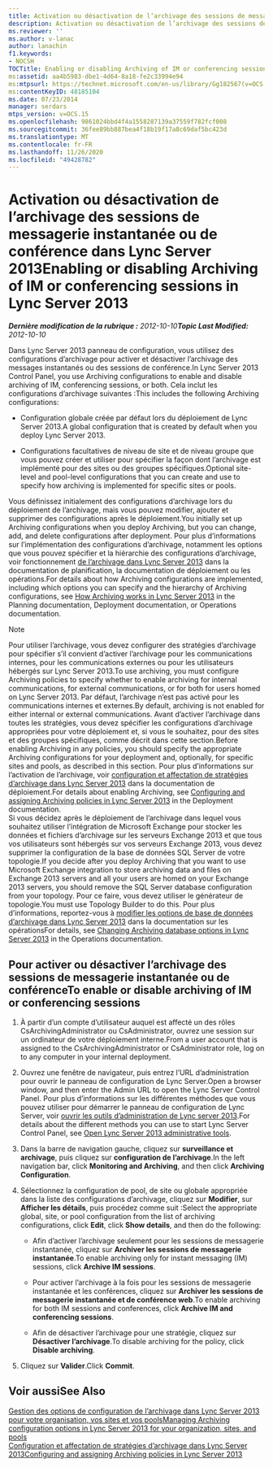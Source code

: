 ```yaml
---
title: Activation ou désactivation de l’archivage des sessions de messagerie instantanée ou de conférence
description: Activation ou désactivation de l’archivage des sessions de messagerie instantanée ou de conférence.
ms.reviewer: ''
ms.author: v-lanac
author: lanachin
f1.keywords:
- NOCSH
TOCTitle: Enabling or disabling Archiving of IM or conferencing sessions
ms:assetid: aa4b5983-dbe1-4d64-8a18-fe2c33994e94
ms:mtpsurl: https://technet.microsoft.com/en-us/library/Gg182567(v=OCS.15)
ms:contentKeyID: 48185104
ms.date: 07/23/2014
manager: serdars
mtps_version: v=OCS.15
ms.openlocfilehash: 9861024bbd4f4a1558287139a37559f782fcf008
ms.sourcegitcommit: 36fee89bb887bea4f18b19f17a8c69daf5bc423d
ms.translationtype: MT
ms.contentlocale: fr-FR
ms.lasthandoff: 11/26/2020
ms.locfileid: "49428782"
---
```

# <a name="enabling-or-disabling-archiving-of-im-or-conferencing-sessions-in-lync-server-2013"></a><span data-ttu-id="4dc97-103">Activation ou désactivation de l’archivage des sessions de messagerie instantanée ou de conférence dans Lync Server 2013</span><span class="sxs-lookup"><span data-stu-id="4dc97-103">Enabling or disabling Archiving of IM or conferencing sessions in Lync Server 2013</span></span>

<div data-xmlns="http://www.w3.org/1999/xhtml">

<div class="topic" data-xmlns="http://www.w3.org/1999/xhtml" data-msxsl="urn:schemas-microsoft-com:xslt" data-cs="https://msdn.microsoft.com/">

<div data-asp="https://msdn2.microsoft.com/asp">



</div>

<div id="mainSection">

<div id="mainBody"><span data-ttu-id="4dc97-104">

<span> </span></span><span class="sxs-lookup"><span data-stu-id="4dc97-104">

<span> </span></span></span>

<span data-ttu-id="4dc97-105">_**Dernière modification de la rubrique :** 2012-10-10_</span><span class="sxs-lookup"><span data-stu-id="4dc97-105">_**Topic Last Modified:** 2012-10-10_</span></span>

<span data-ttu-id="4dc97-106">Dans Lync Server 2013 panneau de configuration, vous utilisez des configurations d’archivage pour activer et désactiver l’archivage des messages instantanés ou des sessions de conférence.</span><span class="sxs-lookup"><span data-stu-id="4dc97-106">In Lync Server 2013 Control Panel, you use Archiving configurations to enable and disable archiving of IM, conferencing sessions, or both.</span></span> <span data-ttu-id="4dc97-107">Cela inclut les configurations d’archivage suivantes :</span><span class="sxs-lookup"><span data-stu-id="4dc97-107">This includes the following Archiving configurations:</span></span>

  - <span data-ttu-id="4dc97-108">Configuration globale créée par défaut lors du déploiement de Lync Server 2013.</span><span class="sxs-lookup"><span data-stu-id="4dc97-108">A global configuration that is created by default when you deploy Lync Server 2013.</span></span>

  - <span data-ttu-id="4dc97-109">Configurations facultatives de niveau de site et de niveau groupe que vous pouvez créer et utiliser pour spécifier la façon dont l’archivage est implémenté pour des sites ou des groupes spécifiques.</span><span class="sxs-lookup"><span data-stu-id="4dc97-109">Optional site-level and pool-level configurations that you can create and use to specify how archiving is implemented for specific sites or pools.</span></span>

<span data-ttu-id="4dc97-110">Vous définissez initialement des configurations d’archivage lors du déploiement de l’archivage, mais vous pouvez modifier, ajouter et supprimer des configurations après le déploiement.</span><span class="sxs-lookup"><span data-stu-id="4dc97-110">You initially set up Archiving configurations when you deploy Archiving, but you can change, add, and delete configurations after deployment.</span></span> <span data-ttu-id="4dc97-111">Pour plus d’informations sur l’implémentation des configurations d’archivage, notamment les options que vous pouvez spécifier et la hiérarchie des configurations d’archivage, voir fonctionnement [de l’archivage dans Lync Server 2013](lync-server-2013-how-archiving-works.md) dans la documentation de planification, la documentation de déploiement ou les opérations.</span><span class="sxs-lookup"><span data-stu-id="4dc97-111">For details about how Archiving configurations are implemented, including which options you can specify and the hierarchy of Archiving configurations, see [How Archiving works in Lync Server 2013](lync-server-2013-how-archiving-works.md) in the Planning documentation, Deployment documentation, or Operations documentation.</span></span>

<div>


> [!NOTE]
> <span data-ttu-id="4dc97-112">Pour utiliser l’archivage, vous devez configurer des stratégies d’archivage pour spécifier s’il convient d’activer l’archivage pour les communications internes, pour les communications externes ou pour les utilisateurs hébergés sur Lync Server 2013.</span><span class="sxs-lookup"><span data-stu-id="4dc97-112">To use archiving, you must configure Archiving policies to specify whether to enable archiving for internal communications, for external communications, or for both for users homed on Lync Server 2013.</span></span> <span data-ttu-id="4dc97-113">Par défaut, l’archivage n’est pas activé pour les communications internes et externes.</span><span class="sxs-lookup"><span data-stu-id="4dc97-113">By default, archiving is not enabled for either internal or external communications.</span></span> <span data-ttu-id="4dc97-114">Avant d’activer l’archivage dans toutes les stratégies, vous devez spécifier les configurations d’archivage appropriées pour votre déploiement et, si vous le souhaitez, pour des sites et des groupes spécifiques, comme décrit dans cette section.</span><span class="sxs-lookup"><span data-stu-id="4dc97-114">Before enabling Archiving in any policies, you should specify the appropriate Archiving configurations for your deployment and, optionally, for specific sites and pools, as described in this section.</span></span> <span data-ttu-id="4dc97-115">Pour plus d’informations sur l’activation de l’archivage, voir <A href="lync-server-2013-configuring-and-assigning-archiving-policies.md">configuration et affectation de stratégies d’archivage dans Lync Server 2013</A> dans la documentation de déploiement.</span><span class="sxs-lookup"><span data-stu-id="4dc97-115">For details about enabling Archiving, see <A href="lync-server-2013-configuring-and-assigning-archiving-policies.md">Configuring and assigning Archiving policies in Lync Server 2013</A> in the Deployment documentation.</span></span><BR><span data-ttu-id="4dc97-116">Si vous décidez après le déploiement de l’archivage dans lequel vous souhaitez utiliser l’intégration de Microsoft Exchange pour stocker les données et fichiers d’archivage sur les serveurs Exchange 2013 et que tous vos utilisateurs sont hébergés sur vos serveurs Exchange 2013, vous devez supprimer la configuration de la base de données SQL Server de votre topologie.</span><span class="sxs-lookup"><span data-stu-id="4dc97-116">If you decide after you deploy Archiving that you want to use Microsoft Exchange integration to store archiving data and files on Exchange 2013 servers and all your users are homed on your Exchange 2013 servers, you should remove the SQL Server database configuration from your topology.</span></span> <span data-ttu-id="4dc97-117">Pour ce faire, vous devez utiliser le générateur de topologie.</span><span class="sxs-lookup"><span data-stu-id="4dc97-117">You must use Topology Builder to do this.</span></span> <span data-ttu-id="4dc97-118">Pour plus d’informations, reportez-vous à <A href="lync-server-2013-changing-archiving-database-options.md">modifier les options de base de données d’archivage dans Lync Server 2013</A> dans la documentation sur les opérations</span><span class="sxs-lookup"><span data-stu-id="4dc97-118">For details, see <A href="lync-server-2013-changing-archiving-database-options.md">Changing Archiving database options in Lync Server 2013</A> in the Operations documentation.</span></span>



</div>

<div>

## <a name="to-enable-or-disable-archiving-of-im-or-conferencing-sessions"></a><span data-ttu-id="4dc97-119">Pour activer ou désactiver l’archivage des sessions de messagerie instantanée ou de conférence</span><span class="sxs-lookup"><span data-stu-id="4dc97-119">To enable or disable archiving of IM or conferencing sessions</span></span>

1.  <span data-ttu-id="4dc97-120">À partir d’un compte d’utilisateur auquel est affecté un des rôles CsArchivingAdministrator ou CsAdministrator, ouvrez une session sur un ordinateur de votre déploiement interne.</span><span class="sxs-lookup"><span data-stu-id="4dc97-120">From a user account that is assigned to the CsArchivingAdministrator or CsAdministrator role, log on to any computer in your internal deployment.</span></span>

2.  <span data-ttu-id="4dc97-121">Ouvrez une fenêtre de navigateur, puis entrez l’URL d’administration pour ouvrir le panneau de configuration de Lync Server.</span><span class="sxs-lookup"><span data-stu-id="4dc97-121">Open a browser window, and then enter the Admin URL to open the Lync Server Control Panel.</span></span> <span data-ttu-id="4dc97-122">Pour plus d’informations sur les différentes méthodes que vous pouvez utiliser pour démarrer le panneau de configuration de Lync Server, voir [ouvrir les outils d’administration de Lync server 2013](lync-server-2013-open-lync-server-administrative-tools.md).</span><span class="sxs-lookup"><span data-stu-id="4dc97-122">For details about the different methods you can use to start Lync Server Control Panel, see [Open Lync Server 2013 administrative tools](lync-server-2013-open-lync-server-administrative-tools.md).</span></span>

3.  <span data-ttu-id="4dc97-123">Dans la barre de navigation gauche, cliquez sur **surveillance et archivage**, puis cliquez sur **configuration de l’archivage**.</span><span class="sxs-lookup"><span data-stu-id="4dc97-123">In the left navigation bar, click **Monitoring and Archiving**, and then click **Archiving Configuration**.</span></span>

4.  <span data-ttu-id="4dc97-124">Sélectionnez la configuration de pool, de site ou globale appropriée dans la liste des configurations d’archivage, cliquez sur **Modifier**, sur **Afficher les détails**, puis procédez comme suit :</span><span class="sxs-lookup"><span data-stu-id="4dc97-124">Select the appropriate global, site, or pool configuration from the list of archiving configurations, click **Edit**, click **Show details**, and then do the following:</span></span>
    
      - <span data-ttu-id="4dc97-125">Afin d’activer l’archivage seulement pour les sessions de messagerie instantanée, cliquez sur **Archiver les sessions de messagerie instantanée**.</span><span class="sxs-lookup"><span data-stu-id="4dc97-125">To enable archiving only for instant messaging (IM) sessions, click **Archive IM sessions**.</span></span>
    
      - <span data-ttu-id="4dc97-126">Pour activer l’archivage à la fois pour les sessions de messagerie instantanée et les conférences, cliquez sur **Archiver les sessions de messagerie instantanée et de conférence web**.</span><span class="sxs-lookup"><span data-stu-id="4dc97-126">To enable archiving for both IM sessions and conferences, click **Archive IM and conferencing sessions**.</span></span>
    
      - <span data-ttu-id="4dc97-127">Afin de désactiver l’archivage pour une stratégie, cliquez sur **Désactiver l’archivage**.</span><span class="sxs-lookup"><span data-stu-id="4dc97-127">To disable archiving for the policy, click **Disable archiving**.</span></span>

5.  <span data-ttu-id="4dc97-128">Cliquez sur **Valider**.</span><span class="sxs-lookup"><span data-stu-id="4dc97-128">Click **Commit**.</span></span>

</div>

<div>

## <a name="see-also"></a><span data-ttu-id="4dc97-129">Voir aussi</span><span class="sxs-lookup"><span data-stu-id="4dc97-129">See Also</span></span>


[<span data-ttu-id="4dc97-130">Gestion des options de configuration de l’archivage dans Lync Server 2013 pour votre organisation, vos sites et vos pools</span><span class="sxs-lookup"><span data-stu-id="4dc97-130">Managing Archiving configuration options in Lync Server 2013 for your organization, sites, and pools</span></span>](lync-server-2013-managing-archiving-configuration-options-for-your-organization-sites-and-pools.md)  
[<span data-ttu-id="4dc97-131">Configuration et affectation de stratégies d’archivage dans Lync Server 2013</span><span class="sxs-lookup"><span data-stu-id="4dc97-131">Configuring and assigning Archiving policies in Lync Server 2013</span></span>](lync-server-2013-configuring-and-assigning-archiving-policies.md)  
  

<span data-ttu-id="4dc97-132"></div>

</div>

<span> </span>

</div>

</div>

</span><span class="sxs-lookup"><span data-stu-id="4dc97-132"></div>

</div>

<span> </span>

</div>

</div>

</span></span></div>

